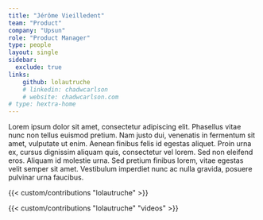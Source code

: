 ```yaml
---
title: "Jérôme Vieilledent"
team: "Product"
company: "Upsun"
role: "Product Manager"
type: people
layout: single
sidebar:
  exclude: true
links:
    github: lolautruche
    # linkedin: chadwcarlson
    # website: chadwcarlson.com
# type: hextra-home
---
```


Lorem ipsum dolor sit amet, consectetur adipiscing elit. Phasellus vitae nunc non tellus euismod pretium. Nam justo dui, venenatis in fermentum sit amet, vulputate ut enim. Aenean finibus felis id egestas aliquet. Proin urna ex, cursus dignissim aliquam quis, consectetur vel lorem. Sed non eleifend eros. Aliquam id molestie urna. Sed pretium finibus lorem, vitae egestas velit semper sit amet. Vestibulum imperdiet nunc ac nulla gravida, posuere pulvinar urna faucibus. 

<!-- excludeSearch -->
{{< custom/contributions "lolautruche" >}}

{{< custom/contributions "lolautruche" "videos" >}}
<!-- /excludeSearch -->
